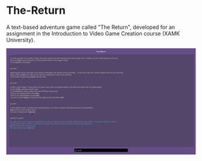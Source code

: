 # The-Return

A text-based adventure game called "The Return", developed for an assignment in the Introduction to Video Game Creation course (XAMK University).

![alt text](https://github.com/cezara98t/The-Return/blob/master/Gameplay.png)
